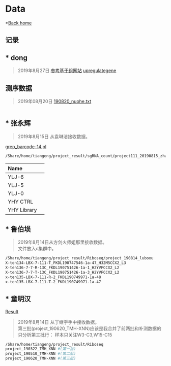 # Data
*[Back home](../READMD.md)

## 记录
## * dong
> 2019年8月27日
[参考基于组网站](https://phytozome.jgi.doe.gov/pz/portal.html#!bulk?org=Org_Creinhardtii)
[upregulategene](dzj_coupregulation.xlsx)

## 测序数据
> 2019年08月20日
[190820_nuohe.txt](190820_nuohe.txt)
```

```

## * 张永辉
> 2019年8月15日 从袁琳洁接收数据。

[grep_barcode-14.pl](grep_barcode-14.pl)

```sh
/Share/home/tiangeng/project_result/sgRNA_count/project111_20190815_zhangyonghui_ylj
```

|Name |  |
|:- | :-|
|YLJ-6| |
|YLJ-5| |
|YLJ-0| |
|YHY CTRL| |
|YHY Library| |


## * 鲁伯埙
> 2019年8月14日从方剑火师姐那里接收数据。  
> 文件放入c集群中。 


```sh
/Share/home/tiangeng/project_result/Riboseq/project_190814_luboxu
X-ten134-LBX-7-111-T_FKDL190747546-1a-47_H32M5CCX2_L3
X-ten136-7-7-R-13C_FKDL190751426-1a-1_H2YVFCCX2_L2
X-ten136-7-7-T-13C_FKDL190751426-1a-3_H2YVFCCX2_L2
x-ten135-LBX-7-111-R-2_FKDL190749971-1a-48
x-ten135-LBX-7-111-T-2_FKDL190749971-1a-47
```

## * 童明汉
[Result](result_190620_XNN.md)

> 2019年8月14日 从丁继宇手中接收数据。  
> 第三批(project_190620_TMH-XNN)应该是我合并了前两批和补测数据的   
> 只分析第三批行： 样本只关注W3-C3,W15-C15    

```sh
/Share/home/tiangeng/project_result/Riboseq
project_190322_TMH_XNN #(第一批)
project_190510_TMH-XNN #(第二批)
project_190620_TMH-XNN #(第三批)
```














